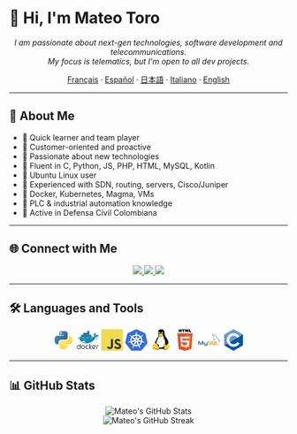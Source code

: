 # 👋 Hi, I'm Mateo Toro

<p align="center">
  <em>I am passionate about next-gen technologies, software development and telecommunications.<br>
  My focus is telematics, but I'm open to all dev projects.</em>
</p>

<p align="center">
  <a href="/docs/readme_fr.md">Français</a> ·
  <a href="/docs/readme_es.md">Español</a> ·
  <a href="/docs/readme_ja.md">日本語</a> ·
  <a href="/docs/readme_it.md">Italiano</a> ·
  <a href="https://github.com/mgodll">English</a>
</p>

---

## 🔎 About Me

- 🚀 Quick learner and team player  
- 🚀 Customer-oriented and proactive  
- 🚀 Passionate about new technologies  
- 🚀 Fluent in C, Python, JS, PHP, HTML, MySQL, Kotlin  
- 🚀 Ubuntu Linux user  
- 🚀 Experienced with SDN, routing, servers, Cisco/Juniper  
- 🚀 Docker, Kubernetes, Magma, VMs  
- 🚀 PLC & industrial automation knowledge  
- 🚀 Active in Defensa Civil Colombiana  

---

## 🌐 Connect with Me

<p align="center">
  <a href="https://linkedin.com/in/mateo-toro-rodriguez-3799b624a" target="_blank">
    <img src="https://raw.githubusercontent.com/rahuldkjain/github-profile-readme-generator/master/src/images/icons/Social/linked-in-alt.svg" width="40" />
  </a>
  <a href="https://fb.com/mateotororodriguez" target="_blank">
    <img src="https://raw.githubusercontent.com/rahuldkjain/github-profile-readme-generator/master/src/images/icons/Social/facebook.svg" width="40" />
  </a>
  <a href="https://instagram.com/mgodll_99" target="_blank">
    <img src="https://raw.githubusercontent.com/rahuldkjain/github-profile-readme-generator/master/src/images/icons/Social/instagram.svg" width="40" />
  </a>
</p>

---

## 🛠️ Languages and Tools

<p align="center">
  <img src="https://raw.githubusercontent.com/devicons/devicon/master/icons/python/python-original.svg" width="40" />
  <img src="https://raw.githubusercontent.com/devicons/devicon/master/icons/docker/docker-original-wordmark.svg" width="40" />
  <img src="https://raw.githubusercontent.com/devicons/devicon/master/icons/javascript/javascript-original.svg" width="40" />
  <img src="https://raw.githubusercontent.com/devicons/devicon/master/icons/kubernetes/kubernetes-plain.svg" width="40" />
  <img src="https://raw.githubusercontent.com/devicons/devicon/master/icons/linux/linux-original.svg" width="40" />
  <img src="https://raw.githubusercontent.com/devicons/devicon/master/icons/html5/html5-original-wordmark.svg" width="40" />
  <img src="https://raw.githubusercontent.com/devicons/devicon/master/icons/mysql/mysql-original-wordmark.svg" width="40" />
  <img src="https://raw.githubusercontent.com/devicons/devicon/master/icons/c/c-original.svg" width="40" />
</p>

---

## 📊 GitHub Stats

<p align="center">
  <img src="https://github-readme-stats.vercel.app/api?username=mgodll&show_icons=true&theme=dark" alt="Mateo's GitHub Stats" />
  <br>
  <img src="https://github-readme-streak-stats.herokuapp.com/?user=mgodll&theme=dark" alt="Mateo's GitHub Streak" />
</p>

